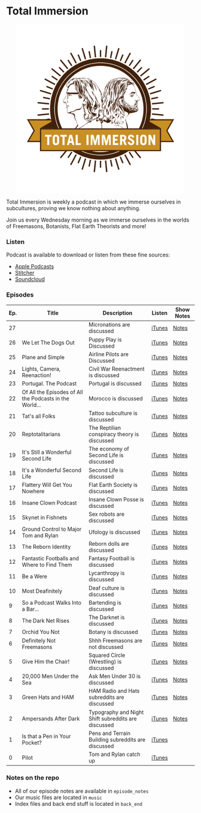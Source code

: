 Total Immersion
===


<p align="center">
    <img src="https://github.com/thetomcraig/total-immersion-podcast/blob/master/cover_updated.jpg" width="450" align="middle">
</p>

Total Immersion is weekly a podcast in which we immerse ourselves in subcultures, proving we know nothing about anything.  

Join us every Wednesday morning as we immerse ourselves in the worlds of Freemasons, Botanists, Flat Earth Theorists and more!  

### Listen
Podcast is available to download or listen from these fine sources:  
* [Apple Podcasts](https://iTunes.apple.com/us/podcast/total-immersion/id1268913004?mt=2)  
* [Stitcher](http://www.stitcher.com/s?fid=159543&refid=stpr)  
* [Soundcloud](https://soundcloud.com/totalimmersionpodcast)  

### Episodes
| Ep. | Title | Description | Listen | Show Notes |  
| --- | ----- | ----------- | ------ | ---------- |
|  27 | <TBD> |Micronations are discussed|[iTunes]()| [Notes]() |
|  26 | We Let The Dogs Out | Puppy Play is Discussed |[iTunes](https://itunes.apple.com/us/podcast/26-we-let-the-dogs-out/id1268913004?i=1000403615165&mt=2) | [Notes](https://github.com/thetomcraig/total-immersion-podcast/blob/master/episode_notes/26_puppy_people.md)|
|  25 | Plane and Simple | Airline Pilots are Discussed |[iTunes](https://itunes.apple.com/us/podcast/25-plane-and-simple/id1268913004?i=1000402336344&mt=2)| [Notes](https://github.com/thetomcraig/total-immersion-podcast/blob/master/episode_notes/25_pilots.md)|
|  24 | Lights, Camera, Reenaction! | Civil War Reenactment is discussed |[iTunes](https://itunes.apple.com/us/podcast/24-lights-camera-reenaction/id1268913004?i=1000401653075&mt=2) | [Notes](https://github.com/thetomcraig/total-immersion-podcast/blob/master/episode_notes/24_reenacters.md)|
|  23 | Portugal. The Podcast | Portugal is discussed |[iTunes](https://iTunes.apple.com/us/podcast/23-portugal-the-podcast/id1268913004?i=1000401113234&mt=2)| [Notes](https://github.com/thetomcraig/total-immersion-podcast/blob/master/episode_notes/23_portugal.md)|
|  22 | Of All the Episodes of All the Podcasts in the World... | Morocco is discussed |[iTunes](https://iTunes.apple.com/us/podcast/22-of-all-the-episodes-of-all-the-podcasts-in-the-world/id1268913004?i=1000400606767&mt=2)|[Notes]( https://github.com/thetomcraig/total-immersion-podcast/blob/master/episode_notes/22_morocco.md) |
|  21 | Tat's all Folks | Tattoo subculture is discussed |[iTunes](https://iTunes.apple.com/us/podcast/21-tats-all-folks/id1268913004?i=1000400034191&mt=2)|[Notes]( https://github.com/thetomcraig/total-immersion-podcast/blob/master/episode_notes/21_tattoos.md)	|
|  20 | Reptotalitarians | The Reptilian conspiracy theory is discussed |[iTunes](https://iTunes.apple.com/us/podcast/20-reptotalitarians/id1268913004?i=1000399556587&mt=2)|[Notes]( https://github.com/thetomcraig/total-immersion-podcast/blob/master/episode_notes/20_retillians.md)	|
|  19 | It's Still a Wonderful Second Life | The economy of Second  Life is discussed |[iTunes](https://iTunes.apple.com/us/podcast/19-its-still-a-wonderful-second-life/id1268913004?i=1000399019971&mt=2)|[Notes]( https://github.com/thetomcraig/total-immersion-podcast/blob/master/episode_notes/19_second_life_2.md)	|
|  18 | It's a Wonderful Second Life | Second Life is discussed |[iTunes](https://iTunes.apple.com/us/podcast/18-its-a-wonderful-second-life/id1268913004?i=1000398528369&mt=2)|[Notes]( https://github.com/thetomcraig/total-immersion-podcast/blob/master/episode_notes/18_second_life.md)	|
|  17 | Flattery Will Get You Nowhere | Flat Earth Society is discussed |[iTunes](https://iTunes.apple.com/us/podcast/17-flattery-will-get-you-nowhere/id1268913004?i=1000397859836&mt=2)|[Notes]( https://github.com/thetomcraig/total-immersion-podcast/blob/master/episode_notes/17_flat_earth.md)	|
|  16 | Insane Clown Podcast | Insane Clown Posse is discussed |[iTunes](https://iTunes.apple.com/us/podcast/16-insane-clown-podcast/id1268913004?i=1000397195572&mt=2)|[Notes]( https://github.com/thetomcraig/total-immersion-podcast/blob/master/episode_notes/16_icp.md)	|
|  15 | Skynet in Fishnets | Sex robots are discussed |[iTunes](https://iTunes.apple.com/us/podcast/15-skynet-in-fishnets/id1268913004?i=1000396486182&mt=2)|[Notes]( https://github.com/thetomcraig/total-immersion-podcast/blob/master/episode_notes/15_sex_dolls.md)	|
|  14 | Ground Control to Major Tom and Rylan | Ufology is discussed |[iTunes](https://iTunes.apple.com/us/podcast/14-ground-control-to-major-tom-and-rylan/id1268913004?i=1000395395526&mt=2)|[Notes]( https://github.com/thetomcraig/total-immersion-podcast/blob/master/episode_notes/14_ufology.md)	|
|  13 | The Reborn Identity | Reborn dolls are discussed |[iTunes](https://iTunes.apple.com/us/podcast/13-the-reborn-identity/id1268913004?i=1000395119738&mt=2)|[Notes]( https://github.com/thetomcraig/total-immersion-podcast/blob/master/episode_notes/13_reborn_dolls.md)	|
|  12 | Fantastic Footballs and Where to Find Them | Fantasy Football is discussed |[iTunes](https://iTunes.apple.com/us/podcast/12-fantastic-footballs-and-where-to-find-them/id1268913004?i=1000394825048&mt=2)|[Notes]( https://github.com/thetomcraig/total-immersion-podcast/blob/master/episode_notes/12_fantasy_football.md)	|
|  11 | Be a Were | Lycanthropy is discussed |[iTunes](https://iTunes.apple.com/us/podcast/11-be-a-were/id1268913004?i=1000394553306&mt=2)|[Notes]( https://github.com/thetomcraig/total-immersion-podcast/blob/master/episode_notes/) |
|  10 | Most Deafinitely | Deaf culture is discussed | [iTunes](https://iTunes.apple.com/us/podcast/10-most-deafinitely/id1268913004?i=1000394266249&mt=2) | [Notes](https://github.com/thetomcraig/total-immersion-podcast/blob/master/episode_notes/10_deaf.md) |
|   9 | So a Podcast Walks Into a Bar... | Bartending is discussed |[iTunes](https://iTunes.apple.com/us/podcast/9-so-a-podcast-walks-into-a-bar/id1268913004?i=1000393983499&mt=2)|[Notes]( https://github.com/thetomcraig/total-immersion-podcast/blob/master/episode_notes/9_bartending.md)|
|   8 | The Dark Net Rises | The Darknet is discussed |[iTunes](https://iTunes.apple.com/us/podcast/8-the-dark-net-rises/id1268913004?i=1000393666825&mt=2)|[Notes]( https://github.com/thetomcraig/total-immersion-podcast/blob/master/episode_notes/8_dark_web.md	)|
|   7 | Orchid You Not | Botany is discussed |[iTunes](https://iTunes.apple.com/us/podcast/7-orchid-you-not/id1268913004?i=1000393329164&mt=2)|[Notes](https://github.com/thetomcraig/total-immersion-podcast/blob/master/episode_notes/7_botany.md)|
|   6 | Definitely Not Freemasons | Shhh Freemasons are not discussed |[iTunes](https://iTunes.apple.com/us/podcast/6-definitely-not-freemasons/id1268913004?i=1000393048445&mt=2)|[Notes]( https://github.com/thetomcraig/total-immersion-podcast/blob/master/episode_notes/6_freemasonry.md	)|
|   5 | Give Him the Chair! | Squared Circle (Wrestling) is discussed |[iTunes](https://iTunes.apple.com/us/podcast/5-give-him-the-chair/id1268913004?i=1000392760992&mt=2)|[Notes]( https://github.com/thetomcraig/total-immersion-podcast/blob/master/episode_notes/5_wrestling.md	)|
|   4 | 20,000 Men Under the Sea | Ask Men Under 30 is discussed |[iTunes](https://iTunes.apple.com/us/podcast/4-20-000-men-under-the-sea/id1268913004?i=1000392450118&mt=2)|[Notes]( https://github.com/thetomcraig/total-immersion-podcast/blob/master/episode_notes/4_ask_men.md	)|
|   3 | Green Hats and HAM | HAM Radio and Hats subreddits are discussed |[iTunes](https://iTunes.apple.com/us/podcast/3-green-hats-and-ham/id1268913004?i=1000392024425&mt=2)|[Notes]( https://github.com/thetomcraig/total-immersion-podcast/blob/master/episode_notes/3_radio.md	)|
|   2 | Ampersands After Dark | Typography and Night Shift subreddits are discussed |[iTunes](https://iTunes.apple.com/us/podcast/2-ampersands-after-dark/id1268913004?i=1000391392310&mt=2)| [Notes](https://github.com/thetomcraig/total-immersion-podcast/blob/master/episode_notes/2_typography_and_night_shift.md) | |
|   1 | Is that a Pen in Your Pocket? | Pens and Terrain Building subreddits are discussed |[iTunes](https://iTunes.apple.com/us/podcast/1-is-that-a-pen-in-your-pocket/id1268913004?i=1000390778699&mt=2)||
|   0 | Pilot  | Tom and Rylan catch up| [iTunes](https://iTunes.apple.com/us/podcast/pilot/id1268913004?i=1000390778698&mt=2)||
### Notes on the repo
* All of our episode notes are available in `episode_notes`
* Our music files are located in `music`
* Index files and back end stuff is located in `back_end`
